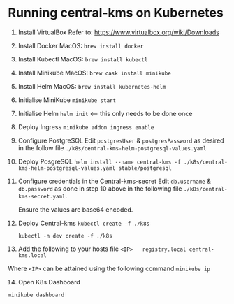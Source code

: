 # Running central-kms on Kubernetes

1. Install VirtualBox
    Refer to: https://www.virtualbox.org/wiki/Downloads

2. Install Docker
    MacOS: `brew install docker`

3. Install Kubectl
    MacOS: `brew install kubectl`

4. Install Minikube
    MacOS: `brew cask install minikube`

5. Install Helm
    MacOS: `brew install kubernetes-helm`

6. Initialise MiniKube
    `minikube start`

7. Initialise Helm
    `helm init` <-- this only needs to be done once

8. Deploy Ingress
    `minikube addon ingress enable`

9. Configure PostgreSQL
    Edit `postgresUser` & `postgresPassword` as desired in the follow file `./k8s/central-kms-helm-postgresql-values.yaml` 

10. Deploy PosgreSQL
    `helm install --name central-kms -f ./k8s/central-kms-helm-postgresql-values.yaml stable/postgresql`

11. Configure credentials in the Central-kms-secret
    Edit `db.username` & `db.password` as done in step 10 above in the following file `./k8s/central-kms-secret.yaml`. 
    
    Ensure the values are base64 encoded.

12. Deploy Central-kms
    `kubectl create -f ./k8s`

    `kubectl -n dev create -f ./k8s`

13. Add the following to your hosts file
`<IP>	registry.local central-kms.local`

Where `<IP>` can be attained using the following command `minikube ip`

14. Open K8s Dashboard

`minikube dashboard`

